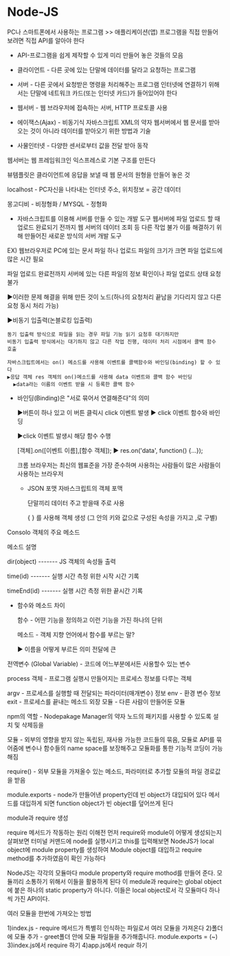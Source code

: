 # Node-JS
  
  PC나 스마트폰에서 사용하는 프로그램 >> 애플리케이션(앱)
  프로그램을 직접 만들어 보려면 직접 API를 알아야 한다
  
  + API-프로그램을 쉽게 제작할 수 있게 미리 만들어 놓은 것들의 모음
  + 클라이언트 - 다른 곳에 있는 단말에 데이터를 달라고 요청하는 프로그램
  + 서버 - 다른 곳에서 요청받은 명령을 처리해주는 프로그램
  인터넷에 연결하기 위해서는 단말에 네트워크 카드(또는 인터넷 카드)가 들어있어야 한다
  + 웹서버 - 웹 브라우저에 접속하는 서버, HTTP 프로토콜 사용
  
  + 에이잭스(Ajax) - 비동기식 자바스크립트 XML의 약자
    웹서버에서 웹 문서를 받아오는 것이 아니라 데이터를 받아오기 위한 방법과 기술
    
  + 사물인터넷 - 다양한 센서로부터 값을 전달 받아 동작
  
  웹서버는 웹 프레임워크인 익스프레스로 기본 구조를 만든다
  
  뷰템플릿은 클라이언트에 응답을 보낼 때 웹 문서의 원형을 만들어 놓은 것
  
  localhost - PC자신을 나타내는 인터넷 주소, 위치정보 = 공간 데이터
  
  몽고디비 - 비정형화 / MYSQL - 정형화
  
  
  
  + 자바스크립트를 이용해 서버를 만들 수 있는 개발 도구
  웹서버에 파일 업로드 할 때 업로드 완료되기 전까지 웹 서버의 데이터 조회 등 다른 작업 불가
  이를 해결하기 위해 만들어진 새로운 방식의 서버 개발 도구
  
  EX) 웹브라우저로 PC에 있는 문서 파일 하나 업로드
  파일의 크기가 크면 파일 업로드에 많은 시간 필요
  
  파일 업로드 완료전까지 서버에 있는 다른 파일의 정보 확인이나 파일 업로드 상태 요청 불가
  
  ▶이러한 문제 해결을 위해 만든 것이 노드(하나의 요청처리 끝남을 기다리지 않고 다른 요청 동시 처리 가능)
  
  ▶비동기 입출력(논블로킹 입출력)
  
  
    동기 입출력 방식으로 파일을 읽는 경우 파일 기능 읽기 요청후 대기하지만
    비동기 입출력 방식에서는 대기하지 않고 다른 작업 진행, 데이터 처리 시점에서 콜백 함수 호출
    
    자바스크립트에서는 on() 메소드를 사용해 이벤트를 콜백함수와 바인딩(binding) 할 수 있다
    ▶응답 객체 res 객체의 on()메소드를 사용해 data 이벤트와 콜백 함수 바인딩
      ▶data라는 이름의 이벤트 받을 시 등록한 콜백 함수 

+ 바인딩(Binding)은 "서로 묶어서 연결해준다"의 의미

  ▶버튼이 하나 있고 이 버튼 클릭시 click 이벤트 발생 ▶ click 이벤트 함수와 바인딩
    
    ▶click 이벤트 발생시 해당 함수 수행
    
  [객체].on([이벤트 이름],[함수 객체]); ▶ res.on('data', function() {...});
  
  
  크롬 브라우저는 최신의 웹표준을 가장 준수하며 사용하는 사람들이 많은 사람들이 사용하는 브라우저
  
  + JSON 포맷
    자바스크립트의 객체 포맥
    
    단말끼리 데이터 주고 받을때 주로 사용
    
    { } 를 사용해 객체 생성 (그 안의 키와 값으로 구성된 속성을 가지고 ,로 구별)
    
Consolo 객체의 주요 메소드

  메소드             설명

dir(object) ------- JS 객체의 속성들 출력

  time(id)  ------- 실행 시간 측정 위한 시작 시간 기록
  
timeEnd(id) ------- 실행 시간 측정 위한 끝시간 기록


+ 함수와 메소드 차이

  함수 - 어떤 기능을 정의하고 이런 기능을 가진 하나의 단위
  
  메소드 - 객체 지향 언어에서 함수를 부르는 말?
  
  ▶ 이름을 어떻게 부르든 의미 전달에 큰 
  
전역변수 (Global Variable) - 코드에 어느부분에서든 사용할수 있는 변수

process 객체 - 프로그램 실행시 만들어지는 프로세스 정보를 다루는 객체

argv - 프로세스를 실행할 때 전달되는 파라미터(매개변수) 정보
env - 환경 변수 정보
exit - 프로세스를 끝내는 메소드
외장 모듈 - 다른 사람이 만들어둔 모듈

npm의 역할 - Nodepakage Manager의 약자
            노드의 패키지를 사용할 수 있도록 설치 및 삭제등을 
            
모듈 - 외부의 영향을 받지 않는 독립된, 재사용 가능한 코드들의 묶음,
       모듈로 API를 묶어줌에 변수나 함수들의 name space를 보장해주고 모듈화를 통한 기능적 코딩이 가능해짐
       
require() - 외부 모듈을 가져올수 있는 메소드, 파라미터로 추가할 모듈의 파일 경로값을 받음

module.exports - node가 만들어낸 property인데 빈 object가 대입되어 있다
                 메서드를 대입하게 되면 function object가 빈 object를 덮어쓰게 된다
              
module과 require 생성

require 메서드가 작동하는 원리 이해전 먼저 require와 module이 어떻게 생성되는지 살펴보면
터미널 커맨드에 node를 실행시키고 this를 입력해보면 NodeJS가 local object에 module property를 생성하여 Module object를 대입하고
require method를 추가하였음이 확인 가능하다

NodeJS는 각각의 모듈마다 module property와 require mothod를 만들어 준다. 모듈끼리 소통하기 위해서 이들을 활용하게 된다
이 medule과 require는 global object에 붙은 하나의 static property가 아니다. 이들은 local object로서 각 모듈마다 하나씩 가진
API이다.

여러 모듈을 한번에 가져오는 방법

1)index.js  - require 메서드가 특별히 인식하는 파일로서 여러 모듈을 가져온다
2)폴더에 모듈 추가 - greet폴더 안에 모듈 파일들을 추가해줍니다. module.exports = (~)
3)index.js에서 require 하기
4)app.js에서 requir 하기
